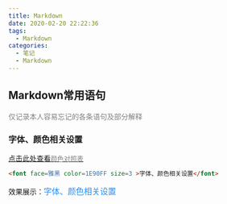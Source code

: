 ```yaml
---
title: Markdown
date: 2020-02-20 22:22:36
tags: 
  - Markdown
categories: 
  - 笔记
  - Markdown
---
```


## Markdown常用语句  
<font color=gray>仅记录本人容易忘记的各条语句及部分解释</font>

### 字体、颜色相关设置
[点击此处查看<font color=gray size=2>颜色对照表</font>][Markdown_color]
``` markdown
<font face=雅黑 color=1E90FF size=3 >字体、颜色相关设置</font>
```
效果展示：<font face=雅黑 color=1E90FF size=3 >字体、颜色相关设置</font>

[Markdown_color]:https://vampire610.cn/2020/02/19/Markdown_color/
